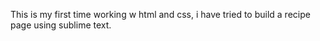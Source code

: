 This is my first time working w html and css, i have tried to build a recipe page using sublime text.
